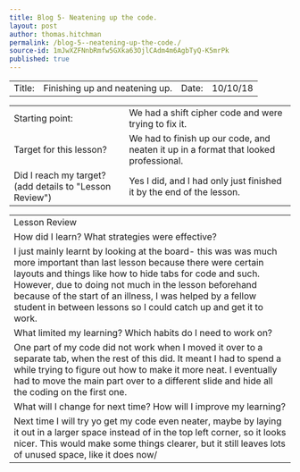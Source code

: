 ```yaml
---
title: Blog 5- Neatening up the code.
layout: post
author: thomas.hitchman
permalink: /blog-5--neatening-up-the-code./
source-id: 1mJwXZFNnbRmfw5GXka63OjlCAdm4m6AgbTyQ-K5mrPk
published: true
---
```

<table>
  <tr>
    <td>Title:</td>
    <td>Finishing up and neatening up.</td>
    <td>Date:</td>
    <td>10/10/18</td>
  </tr>
</table>


<table>
  <tr>
    <td>Starting point:</td>
    <td>We had a shift cipher code and were trying to fix it.</td>
  </tr>
  <tr>
    <td>Target for this lesson?</td>
    <td>We had to finish up our code, and neaten it up in a format that looked professional. </td>
  </tr>
  <tr>
    <td>Did I reach my target? 
(add details to "Lesson Review")</td>
    <td>Yes I did, and I had only just finished it by the end of the lesson. </td>
  </tr>
</table>


<table>
  <tr>
    <td>Lesson Review</td>
  </tr>
  <tr>
    <td>How did I learn? What strategies were effective? </td>
  </tr>
  <tr>
    <td> I just mainly learnt by looking at the board- this was was much more important than last lesson because there were certain layouts and things like how to hide tabs for code and such. However, due to doing not much in the lesson beforehand because of the start of an illness, I was helped by a fellow student in between lessons so I could catch up and get it to work. </td>
  </tr>
  <tr>
    <td>What limited my learning? Which habits do I need to work on? </td>
  </tr>
  <tr>
    <td>One part of my code did not work when I moved it over to a separate tab, when the rest of this did. It meant I had to spend a while trying to figure out how to make it more neat. I eventually had to move the main part over to a different slide and hide all the coding on the first one. </td>
  </tr>
  <tr>
    <td>What will I change for next time? How will I improve my learning?</td>
  </tr>
  <tr>
    <td>Next time I will try yo get my code even neater, maybe by laying it out in a larger space instead of in the top left corner, so it looks nicer. This would make some things clearer, but it still leaves lots of unused space, like it does now/</td>
  </tr>
</table>


